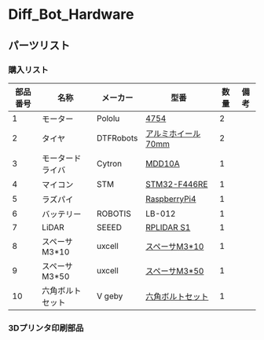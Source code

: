 # Diff_Bot_Hardware

## パーツリスト

### 購入リスト

| 部品番号 | 名称               | メーカー  | 型番 | 数量 | 備考 |
|----------|--------------------|-----------|------|------|------|
|1         | モーター           | Pololu    | [4754](https://store.shopping.yahoo.co.jp/suzakulab/pololu-4754.html) | 2 |  ||
|2         | タイヤ             | DTFRobots | [アルミホイール70mm](https://store.shopping.yahoo.co.jp/suzakulab/gtf-aw-70.html)| 2 |  ||
|3         | モータードライバ   | Cytron    | [MDD10A](https://store.shopping.yahoo.co.jp/suzakulab/cytron-mdd10a.html) | 1 | ||
|4         | マイコン           | STM       | [STM32-F446RE](https://akizukidenshi.com/catalog/g/gM-10176/) | 1 |||
|5         | ラズパイ           |           | [RaspberryPi4](https://www.amazon.co.jp/Raspberry-RAM%EF%BC%89Broadcom-quad-core-Cortex-A72-Bluetooth5-0/dp/B09PTNF8YZ/ref=sr_1_3_sspa?__mk_ja_JP=%E3%82%AB%E3%82%BF%E3%82%AB%E3%83%8A&crid=3YJDQ955SE5W&keywords=raspberry%2Bpi%2B4%2Bmodel%2Bb&qid=1671864742&sprefix=raspberry%2Bpi4%2Bmodelb%2Caps%2C309&sr=8-3-spons&spLa=ZW5jcnlwdGVkUXVhbGlmaWVyPUFZM1pSNUZNOEdSTTEmZW5jcnlwdGVkSWQ9QTAwNjI2MjJBRzVYRkRGMTM2WFYmZW5jcnlwdGVkQWRJZD1BMURMQzRFOVc5RUJMMCZ3aWRnZXROYW1lPXNwX2F0ZiZhY3Rpb249Y2xpY2tSZWRpcmVjdCZkb05vdExvZ0NsaWNrPXRydWU&th=1)| 1 |  ||
|6         | バッテリー         | ROBOTIS   | LB-012       | 1 |  |||
|7         | LiDAR              | SEEED     | [RPLIDAR S1](https://www.amazon.co.jp/%E3%83%AC%E3%83%BC%E3%82%B6%E3%83%BC%E3%82%B9%E3%82%AD%E3%83%A3%E3%83%8A%E3%83%BC-%E3%82%A2%E3%82%A6%E3%83%88%E3%83%89%E3%82%A2%E4%BD%BF%E7%94%A8%E5%8F%AF%E8%83%BD-360%E5%BA%A6%E5%85%A8%E6%96%B9%E5%90%91%E3%82%B9%E3%82%AD%E3%83%A3%E3%83%B3-Standard-%E9%80%8F%E6%98%8E%E3%82%AC%E3%83%A9%E3%82%B9%E8%AA%8D%E8%AD%98%E8%83%BD%E5%8A%9B/dp/B07RL5BYQK/ref=sr_1_1?__mk_ja_JP=%E3%82%AB%E3%82%BF%E3%82%AB%E3%83%8A&crid=2VGMWD31BB1UX&keywords=rplidar%2Bs1&qid=1671865769&sprefix=rplidar%2Bs%2Caps%2C323&sr=8-1&th=1)  | 1 | ||
|8         | スペーサM3*10      | uxcell    | [スペーサM3*10](https://www.amazon.co.jp/gp/product/B00AQTWIIM/ref=ewc_pr_img_3?smid=AANM8PRMV1MBN&psc=1) | 1 |  ||||
|9         | スペーサM3*50      | uxcell    | [スペーサM3*50](https://www.amazon.co.jp/gp/product/B01IMU5EAA/ref=ewc_pr_img_4?smid=AANM8PRMV1MBN&psc=1) | 1 | ||||
|10        | 六角ボルトセット   | V geby    | [六角ボルトセット](https://www.amazon.co.jp/gp/product/B07S3GHXRV/ref=ewc_pr_img_2?smid=A1SZOA9085T7AX&psc=1) | 1 | ||||


### 3Dプリンタ印刷部品